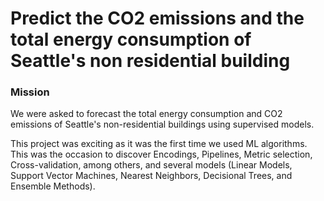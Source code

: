 # Predict the CO2 emissions and the total energy consumption of Seattle's non residential building

### Mission 

We were asked to forecast the total energy consumption and CO2 emissions of Seattle's non-residential buildings using supervised models.

This project was exciting as it was the first time we used ML algorithms. This was the occasion to discover Encodings, Pipelines, Metric selection, Cross-validation, among others, and several models (Linear Models, Support Vector Machines, Nearest Neighbors, Decisional Trees, and Ensemble Methods).
